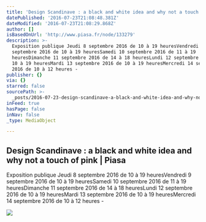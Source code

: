 ```yaml
---
title: 'Design Scandinave : a black and white idea and why not a touch of pink | Piasa'
datePublished: '2016-07-23T21:08:48.381Z'
dateModified: '2016-07-23T21:08:29.868Z'
author: []
isBasedOnUrl: 'http://www.piasa.fr/node/133279'
description: >-
  Exposition publique Jeudi 8 septembre 2016 de 10 à 19 heuresVendredi 9
  septembre 2016 de 10 à 19 heuresSamedi 10 septembre 2016 de 11 à 19
  heuresDimanche 11 septembre 2016 de 14 à 18 heuresLundi 12 septembre 2016 de
  10 à 19 heuresMardi 13 septembre 2016 de 10 à 19 heuresMercredi 14 septembre
  2016 de 10 à 12 heures -
publisher: {}
via: {}
starred: false
sourcePath: >-
  _posts/2016-07-23-design-scandinave-a-black-and-white-idea-and-why-not-a-tou.md
inFeed: true
hasPage: false
inNav: false
_type: MediaObject

---
```

<article style=""><h1>Design Scandinave : a black and white idea and why not a touch of pink | Piasa</h1><p>Exposition publique Jeudi 8 septembre 2016 de 10 à 19 heuresVendredi 9 septembre 2016 de 10 à 19 heuresSamedi 10 septembre 2016 de 11 à 19 heuresDimanche 11 septembre 2016 de 14 à 18 heuresLundi 12 septembre 2016 de 10 à 19 heuresMardi 13 septembre 2016 de 10 à 19 heuresMercredi 14 septembre 2016 de 10 à 12 heures -</p><img src="http://www.piasa.fr/sites/default/files/nordic_design2_2.jpg" /></article>